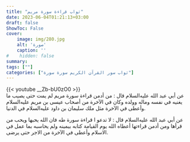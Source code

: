 ```yaml
---
title: "ثواب قراءة سورة مريم"
date: 2023-06-04T01:21:13+03:00
draft: false
ShowToc: False
cover:
    image: img/280.jpg
    alt: 'صورة'
    caption: ''
#    hidden: false
summary: 
tags: [""]
categories: ["ثواب سور القرآن الكريم سورة سورة"]
---
```

{{< youtube __Zb-bU0zO0 >}} 
<br>
عن أبي عبد الله عليه‌السلام
قال : من أدمن قراءة سورة مريم لم يمت حتى يصيب ما يغنيه في نفسه
وماله وولده وكان في الآخرة من أصحاب عيسى بن مريم عليه‌السلام وأعطى في
الآخرة مثل ملك سليمان بن داود عليه‌السلام في الدنيا.

عن أبي عبد الله عليه‌السلام قال : لا تدعو ا قراءة سورة طه فان الله يحبها ويحب
من قرأها ومن أدمن قراءتها أعطاه الله يوم القيامة كتابه بيمينه ولم
يحاسبه بما عمل في الاسلام وأعطى في الآخرة من الاجر حتى يرضى.

